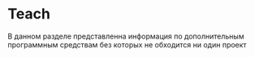 # Teach
В данном разделе представленна информация по дополнительным программным средствам без которых не обходится ни один проект